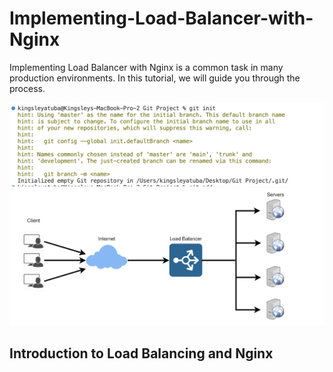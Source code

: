 # Implementing-Load-Balancer-with-Nginx
Implementing Load Balancer with Nginx is a common task in many production environments. In this tutorial, we will guide you through the process.

![Introduction](./img/1.png)
![git init](./img/2.png)



## Introduction to Load Balancing and Nginx